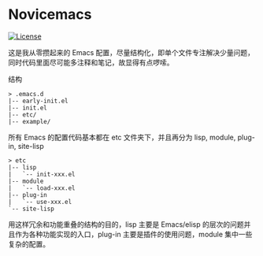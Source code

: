 
# Novicemacs
[![License](https://img.shields.io/github/license/ingtshan/novicemacs)](License)

这是我从零攒起来的 Emacs 配置，尽量结构化，即单个文件专注解决少量问题，同时代码里面尽可能多注释和笔记，故显得有点啰嗦。

结构

```text
> .emacs.d
|-- early-init.el
|-- init.el
|-- etc/
|-- example/
```
所有 Emacs 的配置代码基本都在 etc 文件夹下，并且再分为 lisp, module, plug-in, site-lisp

```text
> etc
|-- lisp
|   `-- init-xxx.el
|-- module
|   `-- load-xxx.el
|-- plug-in
|   `-- use-xxx.el
`-- site-lisp
```
用这样冗余和功能重叠的结构的目的，lisp 主要是 Emacs/elisp 的层次的问题并且作为各种功能实现的入口，plug-in 主要是插件的使用问题，module 集中一些复杂的配置。
